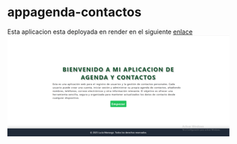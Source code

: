 # appagenda-contactos
Esta aplicacion esta deployada en render en el siguiente 
[enlace](https://agendacontactos-lu4w.onrender.com)
![imagen de la pagina web](image.png)